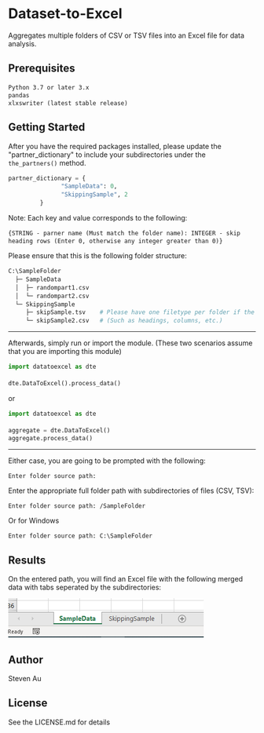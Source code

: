 # Dataset-to-Excel
Aggregates multiple folders of CSV or TSV files into an Excel file for data analysis.

## Prerequisites
```
Python 3.7 or later 3.x
pandas
xlxswriter (latest stable release)
```

## Getting Started

After you have the required packages installed, please update the "partner_dictionary" to include your subdirectories under the ```the_partners()``` method.
```python
partner_dictionary = {
               "SampleData": 0,
               "SkippingSample", 2
         }
```
Note: Each key and value corresponds to the following:  
```
{STRING - parner name (Must match the folder name): INTEGER - skip heading rows (Enter 0, otherwise any integer greater than 0)}
```
Please ensure that this is the following folder structure:
```graphql
C:\SampleFolder
  ├─ SampleData
  │  ├─ randompart1.csv
  │  └─ randompart2.csv   
  └─ SkippingSample
     ├─ skipSample.tsv    # Please have one filetype per folder if the data's structure differs 
     └─ skipSample2.csv   # (Such as headings, columns, etc.)
```
---
Afterwards, simply run or import the module. (These two scenarios assume that you are importing this module)
```python
import datatoexcel as dte

dte.DataToExcel().process_data()
```  
or  
```python
import datatoexcel as dte

aggregate = dte.DataToExcel()
aggregate.process_data()
```
---
Either case, you are going to be prompted with the following:
```
Enter folder source path: 
```
Enter the appropriate full folder path with subdirectories of files (CSV, TSV):
```Mac
Enter folder source path: /SampleFolder
```
Or for Windows
```Windows
Enter folder source path: C:\SampleFolder
```

## Results
On the entered path, you will find an Excel file with the following merged data with tabs seperated by the subdirectories:

![image](https://raw.githubusercontent.com/thesteau/Dataset-to-Excel/main/images/Capture.PNG)

## Author
Steven Au

## License
See the LICENSE.md for details
